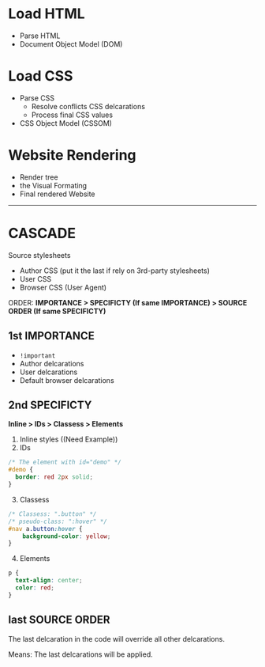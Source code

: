 # Load HTML #

- Parse HTML
- Document Object Model (DOM)


# Load CSS #

- Parse CSS
	+ Resolve conflicts CSS delcarations
	+ Process final CSS values
- CSS Object Model (CSSOM) 


# Website Rendering #

- Render tree
- the Visual Formating
- Final rendered Website


----------------------------

# CASCADE #

Source stylesheets
- Author CSS (put it the last if rely on 3rd-party stylesheets)
- User CSS
- Browser CSS (User Agent)

ORDER:
**IMPORTANCE > SPECIFICTY (If same IMPORTANCE) > SOURCE ORDER (If same SPECIFICTY)**

## 1st IMPORTANCE ##

- `!important`
- Author delcarations
- User delcarations
- Default browser delcarations


## 2nd SPECIFICTY ##

**Inline > IDs > Classess > Elements**

1. Inline styles ((Need Example))
2. IDs 

```css
/* The element with id="demo" */
#demo {
  border: red 2px solid;
}
```

3. Classess

```css
/* Classess: ".button" */
/* pseudo-class: ":hover" */
#nav a.button:hover {
	background-color: yellow;
}
```

4. Elements

```css
p {
  text-align: center;
  color: red;
}
```


## last SOURCE ORDER ##

The last delcaration in the code will override all other delcarations.

Means: The last delcarations will be applied.

